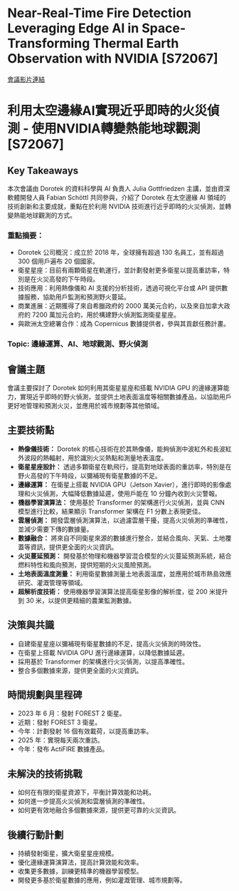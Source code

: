 # Near-Real-Time Fire Detection Leveraging Edge AI in Space- Transforming Thermal Earth Observation with NVIDIA [S72067]
[會議影片連結](https://www.nvidia.com/gtc/session-catalog/?search=Near-Real-Time%20Fire%20Detection%20Leveraging%20Edge%20AI%20in%20Space-%20Transforming%20Thermal%20Earth%20Observation%20with%20NVIDIA%20%5BS72067%5D&tab.catalogallsessionstab=16566177511100015Kus#/session/1726168884646001trrQ)
# 利用太空邊緣AI實現近乎即時的火災偵測 - 使用NVIDIA轉變熱能地球觀測 [S72067]

## Key Takeaways
本次會議由 Dorotek 的資料科學與 AI 負責人 Julia Gottfriedzen 主講，並由資深軟體開發人員 Fabian Schöttl 共同參與，介紹了 Dorotek 在太空邊緣 AI 領域的技術創新和主要成就，重點在於利用 NVIDIA 技術進行近乎即時的火災偵測，並轉變熱能地球觀測的方式。
### 重點摘要：
*   Dorotek 公司概況：成立於 2018 年，全球擁有超過 130 名員工，並有超過 300 個用戶遍布 20 個國家。
*   衛星星座：目前有兩顆衛星在軌運行，並計劃發射更多衛星以提高重訪率，特別是在火災高發的下午時段。
*   技術應用：利用熱像儀和 AI 支援的分析技術，透過可視化平台或 API 提供數據服務，協助用戶監測和預測野火蔓延。
*   商業進展：近期獲得了來自希臘政府的 2000 萬美元合約，以及來自加拿大政府的 7200 萬加元合約，用於構建野火偵測監測衛星星座。
*   與歐洲太空總署合作：成為 Copernicus 數據提供者，參與其貢獻任務計畫。
### Topic: 邊緣運算、AI、地球觀測、野火偵測

## 會議主題
會議主要探討了 Dorotek 如何利用其衛星星座和搭載 NVIDIA GPU 的邊緣運算能力，實現近乎即時的野火偵測，並提供土地表面溫度等相關數據產品，以協助用戶更好地管理和預測火災，並應用於城市規劃等其他領域。

## 主要技術點
*   **熱像儀技術：** Dorotek 的核心技術在於其熱像儀，能夠偵測中波紅外和長波紅外波段的熱輻射，用於識別火災熱點和測量地表溫度。
*   **衛星星座設計：** 透過多顆衛星在軌飛行，提高對地球表面的重訪率，特別是在野火高發的下午時段，以彌補現有衛星數據的不足。
*   **邊緣運算：** 在衛星上搭載 NVIDIA GPU（Jetson Xavier），進行即時的影像處理和火災偵測，大幅降低數據延遲，使用戶能在 10 分鐘內收到火災警報。
*   **機器學習演算法：** 使用基於 Transformer 的架構進行火災偵測，並與 CNN 模型進行比較，結果顯示 Transformer 架構在 F1 分數上表現更佳。
*   **雲層偵測：** 開發雲層偵測演算法，以過濾雲層干擾，提高火災偵測的準確性，並減少需要下傳的數據量。
*   **數據融合：** 將來自不同衛星來源的數據進行整合，並結合風向、天氣、土地覆蓋等資訊，提供更全面的火災資訊。
*   **火災蔓延預測：** 開發基於物理和機器學習混合模型的火災蔓延預測系統，結合燃料特性和風向預測，提供短期的火災風險預測。
*   **土地表面溫度測量：** 利用衛星數據測量土地表面溫度，並應用於城市熱島效應研究、灌溉管理等領域。
*   **超解析度技術：** 使用機器學習演算法提高衛星影像的解析度，從 200 米提升到 30 米，以提供更精細的農業監測數據。

## 決策與共識
*   自建衛星星座以彌補現有衛星數據的不足，提高火災偵測的時效性。
*   在衛星上搭載 NVIDIA GPU 進行邊緣運算，以降低數據延遲。
*   採用基於 Transformer 的架構進行火災偵測，以提高準確性。
*   整合多個數據來源，提供更全面的火災資訊。

## 時間規劃與里程碑
*   2023 年 6 月：發射 FOREST 2 衛星。
*   近期：發射 FOREST 3 衛星。
*   今年：計劃發射 16 個有效載荷，以提高重訪率。
*   2025 年：實現每天兩次重訪。
*   今年：發布 ActiFIRE 數據產品。

## 未解決的技術挑戰
*   如何在有限的衛星資源下，平衡計算效能和功耗。
*   如何進一步提高火災偵測和雲層偵測的準確性。
*   如何更有效地融合多個數據來源，提供更可靠的火災資訊。

## 後續行動計劃
*   持續發射衛星，擴大衛星星座規模。
*   優化邊緣運算演算法，提高計算效能和效率。
*   收集更多數據，訓練更精準的機器學習模型。
*   開發更多基於衛星數據的應用，例如灌溉管理、城市規劃等。
